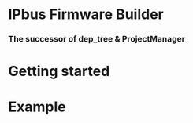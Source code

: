 # IPbus Firmware Builder

### The successor of dep_tree & ProjectManager

# Getting started

# Example
